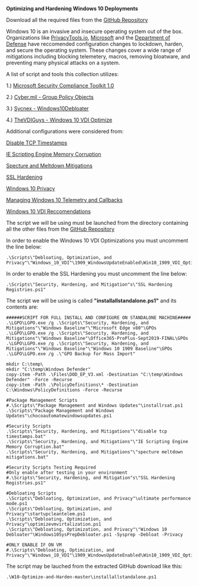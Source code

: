 **Optimizing and Hardening Windows 10 Deployments**

Download all the required files from the [GitHub Repository](https://github.com/smiltech/W10-Optimize-and-Harden)


Windows 10 is an invasive and insecure operating system out of the box. 
Organizations like [PrivacyTools.io](https://PrivacyTools.io), [Microsoft](https://microsoft.com) and the 
[Department of Defense](https://public.cyber.mil) have reccomended configuration changes to lockdown, harden, and secure the operating system. These changes cover a wide range of mitigations including blocking telemetery, macros, removing bloatware, and preventing many physical attacks on a system.



A list of script and tools this collection utilizes:

1.) [Microsoft Security Compliance Toolkit 1.0](https://www.microsoft.com/en-us/download/details.aspx?id=55319)

2.) [Cyber.mil - Group Policy Objects](https://public.cyber.mil/stigs/gpo/)

3.) [Sycnex - Windows10Debloater](https://github.com/Sycnex/Windows10Debloater)

4.) [TheVDIGuys - Windows 10 VDI Optimize](https://github.com/TheVDIGuys/Windows_10_VDI_Optimize)

Additional configurations were considered from:

[Disable TCP Timestamps](https://www.whonix.org/wiki/Disable_TCP_and_ICMP_Timestamps)

[IE Scripting Engine Memory Corruption](https://kb.cert.org/vuls/id/573168/)

[Specture and Meltdown Mitigations](https://support.microsoft.com/en-us/help/4072698/windows-server-speculative-execution-side-channel-vulnerabilities)

[SSL Hardening](https://dirteam.com/sander/2019/07/30/howto-disable-weak-protocols-cipher-suites-and-hashing-algorithms-on-web-application-proxies-ad-fs-servers-and-windows-servers-running-azure-ad-connect/)

[Windows 10 Privacy](https://docs.microsoft.com/en-us/windows/privacy/)

[Managing Windows 10 Telemetry and Callbacks](https://docs.microsoft.com/en-us/windows/privacy/manage-connections-from-windows-operating-system-components-to-microsoft-services)

[Windows 10 VDI Reccomendations](https://docs.microsoft.com/en-us/windows-server/remote/remote-desktop-services/rds_vdi-recommendations-1909)


The script we will be using must be launched from the directory containing all the other files from the [GitHub Repository](https://github.com/smiltech/W10-Optimize-and-Harden)

In order to enable the Windows 10 VDI Optimizations you must uncomment the line below:
```
.\Scripts\"Debloating, Optimization, and Privacy"\"Windows_10_VDI"\1909_WindowsUpdateEnabled\Win10_1909_VDI_Optimize.ps1

```
In order to enable the SSL Hardening you must uncomment the line below:
```
.\Scripts\"Security, Hardening, and Mitigation"s\"SSL Hardening Registries.ps1"

```

The script we will be using is called **"installallstandalone.ps1"** and its contents are:

```
######SCRIPT FOR FULL INSTALL AND CONFIGURE ON STANDALONE MACHINE#####
.\LGPO\LGPO.exe /g .\Scripts\"Security, Hardening, and Mitigations"\"Windows Baseline"\"Microsoft Edge v80"\GPOs
.\LGPO\LGPO.exe /g .\Scripts\"Security, Hardening, and Mitigations"\"Windows Baseline"\Office365-ProPlus-Sept2019-FINAL\GPOs
.\LGPO\LGPO.exe /g .\Scripts\"Security, Hardening, and Mitigations"\"Windows Baseline"\"Windows 10 1909 Baseline"\GPOs
.\LGPO\LGPO.exe /g .\"GPO Backup for Mass Import"

mkdir C:\temp\
mkdir "C:\temp\Windows Defender"
copy-item -Path .\Files\DOD_EP_V3.xml -Destination "C:\temp\Windows Defender" -Force -Recurse
copy-item -Path .\PolicyDefinitions\* -Destination C:\Windows\PolicyDefinitions -Force -Recurse

#Package Management Scripts
#.\Scripts\"Package Management and Windows Updates"\installrsat.ps1
.\Scripts\"Package Management and Windows Updates"\chocoautomatewindowsupdates.ps1

#Security Scripts
.\Scripts\"Security, Hardening, and Mitigations"\"disable tcp timestamps.bat"
.\Scripts\"Security, Hardening, and Mitigations"\"IE Scripting Engine Memory Corruption.bat"
.\Scripts\"Security, Hardening, and Mitigations"\"specture meltdown mitigations.bat"

#Security Scripts Testing Required
#Only enable after testing in your environment
#.\Scripts\"Security, Hardening, and Mitigation"s\"SSL Hardening Registries.ps1"

#Debloating Scripts
.\Scripts\"Debloating, Optimization, and Privacy"\ultimate performance mode.ps1
.\Scripts\"Debloating, Optimization, and Privacy"\startupcleantelem.ps1
.\Scripts\"Debloating, Optimization, and Privacy"\optimizevmvirtalization.ps1
.\Scripts\"Debloating, Optimization, and Privacy"\"Windows 10 Debloater"\Windows10SysPrepDebloater.ps1 -Sysprep -Debloat -Privacy

#ONLY ENABLE IF ON VM
#.\Scripts\"Debloating, Optimization, and Privacy"\"Windows_10_VDI"\1909_WindowsUpdateEnabled\Win10_1909_VDI_Optimize.ps1

```


The script may be lauched from the extracted GitHub download like this:
```
.\W10-Optimize-and-Harden-master\installallstandalone.ps1
```
